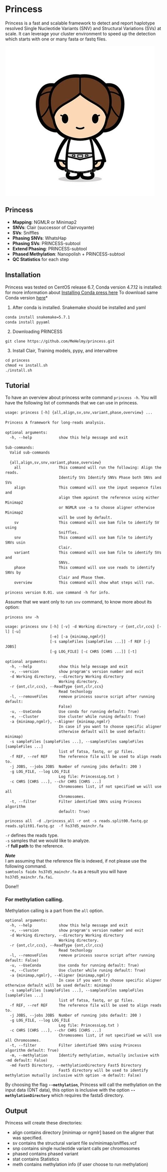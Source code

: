 # Princess
Princess is a fast and scalable framework to detect and report haplotype resolved Single Nucleotide Variants (SNV) and Structural Variations (SVs) at scale. It can leverage your cluster environment to speed up the detection which starts with one or many fasta or fastq files.

![princess](./pictures/leia.jpg)

## Princess

* __Mapping__:  NGMLR or Minimap2
* __SNVs__: Clair (successor of Clairvoyante)
* __SVs__: Sniffles
* __Phasing SNVs__: WhatsHap
* __Phasing SVs__: PRINCESS-subtool
* __Extend Phasing__: PRINCESS-subtool
* __Phased Methylation__: Nanopolish + PRINCESS-subtool
* __QC Statistics__ for each step

## Installation
Princess was tested on CentOS release 6.7, Conda version 4.7.12 is installed:
for more information about [Installing Conda press here](https://bioconda.github.io/user/install.html#install-conda, "Install Conda")
To download same Conda version [here](https://repo.continuum.io/miniconda/Miniconda3-4.7.12-Linux-x86_64.sh "Conda 4.7.12")*

1. After conda is installed. Snakemake should be installed and yaml
~~~
conda install snakemake=5.7.1
conda install pyyaml
~~~
2. Downloading PRINCESS  
~~~
git clone https://github.com/MeHelmy/princess.git
~~~
3. Install Clair, Training models, pypy, and intervaltree
~~~
cd princess
chmod +x install.sh
./install.sh
~~~


## Tutorial

To have an overview about princess write command `princess -h`.
You will have the following list of commands that we can use in princess.

~~~
usage: princess [-h] {all,align,sv,snv,variant,phase,overview} ...

Princess A framework for long-reads analysis.

optional arguments:
  -h, --help            show this help message and exit

Sub-commands:
  Valid sub-commands

  {all,align,sv,snv,variant,phase,overview}
    all                 This command will run the following: Align the reads.
                        Identify SVs Identify SNVs Phase both SNVs and SVs
    align               This command will use the input sequence files and
                        align them against the reference using either Minimap2
                        or NGMLR use -a to choose aligner otherwise Minimap2
                        will be used by default.
    sv                  This command will use bam file to identify SV using
                        Sniffles.
    snv                 This command will use bam file to identify SNVs usin
                        Clair.
    variant             This command will use bam file to identify SVs and
                        SNVs.
    phase               This command will use use reads to identify SNVs by
                        Clair and Phase them.
    overview            This command will show what steps will run.

princess version 0.01. use command -h for info.
~~~


Assume that we want only to run `snv` command, to know more about its option:

`princess snv -h`


~~~
usage: princess snv [-h] [-v] -d Working directory -r {ont,clr,ccs} [-l] [-u]
                    [-e] [-a {minimap,ngmlr}]
                    [-s sampleFiles [sampleFiles ...]] -f REF [-j JOBS]
                    [-g LOG_FILE] [-c CHRS [CHRS ...]] [-t]

optional arguments:
  -h, --help            show this help message and exit
  -v, --version         show program's version number and exit
  -d Working directory, --directory Working directory
                        Working directory.
  -r {ont,clr,ccs}, --ReadType {ont,clr,ccs}
                        Read techonlogy
  -l, --removeFiles     remove princess source script after running default:
                        False)
  -u, --UseConda        Use conda for running default: True)
  -e, --Cluster         Use cluster while runing default: True)
  -a {minimap,ngmlr}, --Aligner {minimap,ngmlr}
                        In case if you want to choose specific aligner
                        otherwise default will be used default: minimap)
  -s sampleFiles [sampleFiles ...], --samplesFiles sampleFiles [sampleFiles ...]
                        list of fatsa, fastq, or gz files.
  -f REF, --ref REF     The reference file will be used to align reads to.
  -j JOBS, --jobs JOBS  Number of running jobs default: 200 )
  -g LOG_FILE, --log LOG_FILE
                        Log file: PrincessLog.txt )
  -c CHRS [CHRS ...], --chr CHRS [CHRS ...]
                        Chromosomes list, if not specified we will use all
                        Chromosomes.
  -t, --filter          Filter identified SNVs using Princess algorithm
                        default: True)
~~~


~~~
princess all  -d ./princess_all -r ont -s reads.split00.fastq.gz reads.split01.fastq.gz  -f hs37d5_mainchr.fa
~~~

`-r` defines the reads type.  
`-s` samples that we would like to analyze.  
`-f` **full path** to the reference.  

*__Note__*  
I am assuming that the reference file is indexed, if not please use the following command.  
`samtools faidx hs37d5_mainchr.fa` as a result you will have `hs37d5_mainchr.fa.fai`.

Done!!

### For methylation calling.
Methylation calling is a part from the `all` option.

```
optional arguments:
  -h, --help            show this help message and exit
  -v, --version         show program's version number and exit
  -d Working directory, --directory Working directory
                        Working directory.
  -r {ont,clr,ccs}, --ReadType {ont,clr,ccs}
                        Read techonlogy
  -l, --removeFiles     remove princess source script after running default: False)
  -u, --UseConda        Use conda for running default: True)
  -e, --Cluster         Use cluster while runing default: True)
  -a {minimap,ngmlr}, --Aligner {minimap,ngmlr}
                        In case if you want to choose specific aligner otherwise default will be used default: minimap)
  -s sampleFiles [sampleFiles ...], --samplesFiles sampleFiles [sampleFiles ...]
                        list of fatsa, fastq, or gz files.
  -f REF, --ref REF     The reference file will be used to align reads to.
  -j JOBS, --jobs JOBS  Number of running jobs default: 200 )
  -g LOG_FILE, --log LOG_FILE
                        Log file: PrincessLog.txt )
  -c CHRS [CHRS ...], --chr CHRS [CHRS ...]
                        Chromosomes list, if not specified we will use all Chromosomes.
  -t, --filter          Filter identified SNVs using Princess algorithm default: True)
  -m, --methylation     Identify methylation, mutually inclusive with -md default: False)
  -md Fast5 Directory, --methylationDirectory Fast5 Directory
                        Fast5 directory will be used to identify methylation mutually inclusive with option -m default: False)
```
By choosing the flag __`--methylation`__, Princess will call the methylation on the input data (ONT data), this option is inclusive with the option __`--methylationDirectory`__ which requires the fasta5 directory.

## Output

Princess will create these directories:
- align   contains directory [minimap or ngmlr] based on the aligner that was specified.
- sv      contains the structural variant file sv/minimap/sniffles.vcf
- snp     contains single nucleotide variant calls per chromosomes
- phased  contains phased variant
- stat    contains Statistics
- meth    contains methylation info (if user choose to run methylation)      

